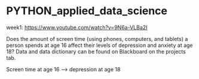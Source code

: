 # PYTHON_applied_data_science

week1: https://www.youtube.com/watch?v=9N6a-VLBa2I

<Mental Health and Screen Time>

Does the amount of screen time (using phones, computers, and tablets) a person spends at age 16 affect their levels of depression and anxiety at age 18? Data and data dictionary can be found on Blackboard on the projects tab. 

Screen time at age 16 --> depression at age 18
